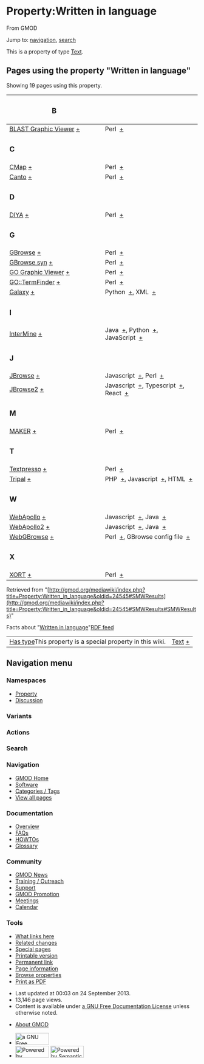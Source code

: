 <div id="mw-page-base" class="noprint">

</div>

<div id="mw-head-base" class="noprint">

</div>

<div id="content" class="mw-body" role="main">

<span id="top"></span>

<div id="mw-js-message" style="display:none;">

</div>



# <span dir="auto">Property:Written in language</span>

<div id="bodyContent">

<div id="siteSub">

From GMOD

</div>

<div id="contentSub">

</div>

<div id="jump-to-nav" class="mw-jump">

Jump to: [navigation](#mw-navigation), [search](#p-search)

</div>

<div id="mw-content-text" class="mw-content-ltr" lang="en" dir="ltr">

This is a property of type
[Text](Special:Types/Text "Special:Types/Text").

  
<span id="SMWResults"></span>

<div id="mw-pages">

## Pages using the property "Written in language"

Showing 19 pages using this property.

<table style="width: 100%; ">
<colgroup>
<col style="width: 50%" />
<col style="width: 50%" />
</colgroup>
<thead>
<tr class="header">
<th class="smwpropname"><h3 id="b">B</h3></th>
<th></th>
</tr>
</thead>
<tbody>
<tr class="odd">
<td class="smwpropname"><a href="BLAST_Graphic_Viewer.1"
title="BLAST Graphic Viewer">BLAST Graphic Viewer</a> <span
class="smwbrowse"><a href="Special:Browse/BLAST-20Graphic-20Viewer"
title="Special:Browse/BLAST-20Graphic-20Viewer">+</a></span></td>
<td class="smwprops">Perl  <span class="smwsearch"><a
href="Special:SearchByProperty/Written-20in-20language/Perl"
title="Special:SearchByProperty/Written-20in-20language/Perl">+</a></span></td>
</tr>
<tr class="even">
<td class="smwpropname"><h3 id="c">C</h3></td>
<td></td>
</tr>
<tr class="odd">
<td class="smwpropname"><a href="CMap.1" title="CMap">CMap</a> <span
class="smwbrowse"><a href="Special:Browse/CMap"
title="Special:Browse/CMap">+</a></span></td>
<td class="smwprops">Perl  <span class="smwsearch"><a
href="Special:SearchByProperty/Written-20in-20language/Perl"
title="Special:SearchByProperty/Written-20in-20language/Perl">+</a></span></td>
</tr>
<tr class="even">
<td class="smwpropname"><a href="Canto" title="Canto">Canto</a> <span
class="smwbrowse"><a href="Special:Browse/Canto"
title="Special:Browse/Canto">+</a></span></td>
<td class="smwprops">Perl  <span class="smwsearch"><a
href="Special:SearchByProperty/Written-20in-20language/Perl"
title="Special:SearchByProperty/Written-20in-20language/Perl">+</a></span></td>
</tr>
<tr class="odd">
<td class="smwpropname"><h3 id="d">D</h3></td>
<td></td>
</tr>
<tr class="even">
<td class="smwpropname"><a href="DIYA" title="DIYA">DIYA</a> <span
class="smwbrowse"><a href="Special:Browse/DIYA"
title="Special:Browse/DIYA">+</a></span></td>
<td class="smwprops">Perl  <span class="smwsearch"><a
href="Special:SearchByProperty/Written-20in-20language/Perl"
title="Special:SearchByProperty/Written-20in-20language/Perl">+</a></span></td>
</tr>
<tr class="odd">
<td class="smwpropname"><h3 id="g">G</h3></td>
<td></td>
</tr>
<tr class="even">
<td class="smwpropname"><a href="GBrowse.1"
title="GBrowse">GBrowse</a> <span class="smwbrowse"><a
href="Special:Browse/GBrowse"
title="Special:Browse/GBrowse">+</a></span></td>
<td class="smwprops">Perl  <span class="smwsearch"><a
href="Special:SearchByProperty/Written-20in-20language/Perl"
title="Special:SearchByProperty/Written-20in-20language/Perl">+</a></span></td>
</tr>
<tr class="odd">
<td class="smwpropname"><a href="GBrowse_syn.1"
title="GBrowse syn">GBrowse syn</a> <span class="smwbrowse"><a
href="Special:Browse/GBrowse-20syn"
title="Special:Browse/GBrowse-20syn">+</a></span></td>
<td class="smwprops">Perl  <span class="smwsearch"><a
href="Special:SearchByProperty/Written-20in-20language/Perl"
title="Special:SearchByProperty/Written-20in-20language/Perl">+</a></span></td>
</tr>
<tr class="even">
<td class="smwpropname"><a href="GO_Graphic_Viewer.1"
title="GO Graphic Viewer">GO Graphic Viewer</a> <span
class="smwbrowse"><a href="Special:Browse/GO-20Graphic-20Viewer"
title="Special:Browse/GO-20Graphic-20Viewer">+</a></span></td>
<td class="smwprops">Perl  <span class="smwsearch"><a
href="Special:SearchByProperty/Written-20in-20language/Perl"
title="Special:SearchByProperty/Written-20in-20language/Perl">+</a></span></td>
</tr>
<tr class="odd">
<td class="smwpropname"><a href="GO::TermFinder.1"
title="GO::TermFinder">GO::TermFinder</a> <span class="smwbrowse"><a
href="Special:Browse/GO::TermFinder"
title="Special:Browse/GO::TermFinder">+</a></span></td>
<td class="smwprops">Perl  <span class="smwsearch"><a
href="Special:SearchByProperty/Written-20in-20language/Perl"
title="Special:SearchByProperty/Written-20in-20language/Perl">+</a></span></td>
</tr>
<tr class="even">
<td class="smwpropname"><a href="Galaxy.1"
title="Galaxy">Galaxy</a> <span class="smwbrowse"><a
href="Special:Browse/Galaxy"
title="Special:Browse/Galaxy">+</a></span></td>
<td class="smwprops">Python  <span class="smwsearch"><a
href="Special:SearchByProperty/Written-20in-20language/Python"
title="Special:SearchByProperty/Written-20in-20language/Python">+</a></span>,
XML  <span class="smwsearch"><a
href="Special:SearchByProperty/Written-20in-20language/XML"
title="Special:SearchByProperty/Written-20in-20language/XML">+</a></span></td>
</tr>
<tr class="odd">
<td class="smwpropname"><h3 id="i">I</h3></td>
<td></td>
</tr>
<tr class="even">
<td class="smwpropname"><a href="InterMine"
title="InterMine">InterMine</a> <span class="smwbrowse"><a
href="Special:Browse/InterMine"
title="Special:Browse/InterMine">+</a></span></td>
<td class="smwprops">Java  <span class="smwsearch"><a
href="Special:SearchByProperty/Written-20in-20language/Java"
title="Special:SearchByProperty/Written-20in-20language/Java">+</a></span>,
Python  <span class="smwsearch"><a
href="Special:SearchByProperty/Written-20in-20language/Python"
title="Special:SearchByProperty/Written-20in-20language/Python">+</a></span>,
JavaScript  <span class="smwsearch"><a
href="Special:SearchByProperty/Written-20in-20language/JavaScript"
title="Special:SearchByProperty/Written-20in-20language/JavaScript">+</a></span></td>
</tr>
<tr class="odd">
<td class="smwpropname"><h3 id="j">J</h3></td>
<td></td>
</tr>
<tr class="even">
<td class="smwpropname"><a href="JBrowse.1"
title="JBrowse">JBrowse</a> <span class="smwbrowse"><a
href="Special:Browse/JBrowse"
title="Special:Browse/JBrowse">+</a></span></td>
<td class="smwprops">Javascript  <span class="smwsearch"><a
href="Special:SearchByProperty/Written-20in-20language/Javascript"
title="Special:SearchByProperty/Written-20in-20language/Javascript">+</a></span>,
Perl  <span class="smwsearch"><a
href="Special:SearchByProperty/Written-20in-20language/Perl"
title="Special:SearchByProperty/Written-20in-20language/Perl">+</a></span></td>
</tr>
<tr class="odd">
<td class="smwpropname"><a href="JBrowse2"
title="JBrowse2">JBrowse2</a> <span class="smwbrowse"><a
href="Special:Browse/JBrowse2"
title="Special:Browse/JBrowse2">+</a></span></td>
<td class="smwprops">Javascript  <span class="smwsearch"><a
href="Special:SearchByProperty/Written-20in-20language/Javascript"
title="Special:SearchByProperty/Written-20in-20language/Javascript">+</a></span>,
Typescript  <span class="smwsearch"><a
href="Special:SearchByProperty/Written-20in-20language/Typescript"
title="Special:SearchByProperty/Written-20in-20language/Typescript">+</a></span>,
React  <span class="smwsearch"><a
href="Special:SearchByProperty/Written-20in-20language/React"
title="Special:SearchByProperty/Written-20in-20language/React">+</a></span></td>
</tr>
<tr class="even">
<td class="smwpropname"><h3 id="m">M</h3></td>
<td></td>
</tr>
<tr class="odd">
<td class="smwpropname"><a href="MAKER.1" title="MAKER">MAKER</a> <span
class="smwbrowse"><a href="Special:Browse/MAKER"
title="Special:Browse/MAKER">+</a></span></td>
<td class="smwprops">Perl  <span class="smwsearch"><a
href="Special:SearchByProperty/Written-20in-20language/Perl"
title="Special:SearchByProperty/Written-20in-20language/Perl">+</a></span></td>
</tr>
<tr class="even">
<td class="smwpropname"><h3 id="t">T</h3></td>
<td></td>
</tr>
<tr class="odd">
<td class="smwpropname"><a href="Textpresso"
title="Textpresso">Textpresso</a> <span class="smwbrowse"><a
href="Special:Browse/Textpresso"
title="Special:Browse/Textpresso">+</a></span></td>
<td class="smwprops">Perl  <span class="smwsearch"><a
href="Special:SearchByProperty/Written-20in-20language/Perl"
title="Special:SearchByProperty/Written-20in-20language/Perl">+</a></span></td>
</tr>
<tr class="even">
<td class="smwpropname"><a href="Tripal.1"
title="Tripal">Tripal</a> <span class="smwbrowse"><a
href="Special:Browse/Tripal"
title="Special:Browse/Tripal">+</a></span></td>
<td class="smwprops">PHP  <span class="smwsearch"><a
href="Special:SearchByProperty/Written-20in-20language/PHP"
title="Special:SearchByProperty/Written-20in-20language/PHP">+</a></span>,
Javascript  <span class="smwsearch"><a
href="Special:SearchByProperty/Written-20in-20language/Javascript"
title="Special:SearchByProperty/Written-20in-20language/Javascript">+</a></span>,
HTML  <span class="smwsearch"><a
href="Special:SearchByProperty/Written-20in-20language/HTML"
title="Special:SearchByProperty/Written-20in-20language/HTML">+</a></span></td>
</tr>
<tr class="odd">
<td class="smwpropname"><h3 id="w">W</h3></td>
<td></td>
</tr>
<tr class="even">
<td class="smwpropname"><a href="WebApollo.1"
title="WebApollo">WebApollo</a> <span class="smwbrowse"><a
href="Special:Browse/WebApollo"
title="Special:Browse/WebApollo">+</a></span></td>
<td class="smwprops">Javascript  <span class="smwsearch"><a
href="Special:SearchByProperty/Written-20in-20language/Javascript"
title="Special:SearchByProperty/Written-20in-20language/Javascript">+</a></span>,
Java  <span class="smwsearch"><a
href="Special:SearchByProperty/Written-20in-20language/Java"
title="Special:SearchByProperty/Written-20in-20language/Java">+</a></span></td>
</tr>
<tr class="odd">
<td class="smwpropname"><a href="WebApollo2"
title="WebApollo2">WebApollo2</a> <span class="smwbrowse"><a
href="Special:Browse/WebApollo2"
title="Special:Browse/WebApollo2">+</a></span></td>
<td class="smwprops">Javascript  <span class="smwsearch"><a
href="Special:SearchByProperty/Written-20in-20language/Javascript"
title="Special:SearchByProperty/Written-20in-20language/Javascript">+</a></span>,
Java  <span class="smwsearch"><a
href="Special:SearchByProperty/Written-20in-20language/Java"
title="Special:SearchByProperty/Written-20in-20language/Java">+</a></span></td>
</tr>
<tr class="even">
<td class="smwpropname"><a href="WebGBrowse.1"
title="WebGBrowse">WebGBrowse</a> <span class="smwbrowse"><a
href="Special:Browse/WebGBrowse"
title="Special:Browse/WebGBrowse">+</a></span></td>
<td class="smwprops">Perl  <span class="smwsearch"><a
href="Special:SearchByProperty/Written-20in-20language/Perl"
title="Special:SearchByProperty/Written-20in-20language/Perl">+</a></span>,
GBrowse config file  <span class="smwsearch"><a
href="Special:SearchByProperty/Written-20in-20language/GBrowse-20config-20file"
title="Special:SearchByProperty/Written-20in-20language/GBrowse-20config-20file">+</a></span></td>
</tr>
<tr class="odd">
<td class="smwpropname"><h3 id="x">X</h3></td>
<td></td>
</tr>
<tr class="even">
<td class="smwpropname"><a href="XORT.1" title="XORT">XORT</a> <span
class="smwbrowse"><a href="Special:Browse/XORT"
title="Special:Browse/XORT">+</a></span></td>
<td class="smwprops">Perl  <span class="smwsearch"><a
href="Special:SearchByProperty/Written-20in-20language/Perl"
title="Special:SearchByProperty/Written-20in-20language/Perl">+</a></span></td>
</tr>
</tbody>
</table>

</div>

</div>

<div class="printfooter">

Retrieved from
"[http://gmod.org/mediawiki/index.php?title=Property:Written_in_language&oldid=24545#SMWResults](http://gmod.org/mediawiki/index.php?title=Property:Written_in_language&oldid=24545#SMWResults#SMWResults)"

</div>

<div id="catlinks" class="catlinks catlinks-allhidden">

</div>

<div id="mw-data-after-content">

<div class="smwfact">

<span class="smwfactboxhead">Facts about
"<span class="swmfactboxheadbrowse">[Written in
language](Special:Browse/Property:Written-20in-20language "Special:Browse/Property:Written-20in-20language")</span>"</span><span class="smwrdflink"><span class="rdflink">[RDF
feed](http://gmod.org/wiki/Special:ExportRDF/Property:Written_in_language "Special:ExportRDF/Property:Written in language")</span></span>

|  |  |
|----|----|
| <span class="smw-highlighter" data-type="1" state="inline" data-title="Property"><span class="smwbuiltin">[Has type](Property:Has_type "Property:Has type")</span><span class="smwttcontent">This property is a special property in this wiki.</span></span> | [Text](Special:Types/Text "Special:Types/Text") <span class="smwsearch">[+](Special:SearchByProperty/Has-20type/Text "Special:SearchByProperty/Has-20type/Text")</span> |

</div>

</div>

<div class="visualClear">

</div>

</div>

</div>

<div id="mw-navigation">

## Navigation menu

<div id="mw-head">



<div id="left-navigation">

<div id="p-namespaces" class="vectorTabs" role="navigation"
aria-labelledby="p-namespaces-label">

### Namespaces

- <span id="ca-nstab-property">[Property](Property:Written_in_language)</span>
- <span id="ca-talk"><a
  href="http://gmod.org/mediawiki/index.php?title=Property_talk:Written_in_language&amp;action=edit&amp;redlink=1"
  accesskey="t"
  title="Discussion about the content page [t]">Discussion</a></span>

</div>

<div id="p-variants" class="vectorMenu emptyPortlet" role="navigation"
aria-labelledby="p-variants-label">

### 

### Variants[](#)

<div class="menu">

</div>

</div>

</div>

<div id="right-navigation">



<div id="p-cactions" class="vectorMenu emptyPortlet" role="navigation"
aria-labelledby="p-cactions-label">

### Actions[](#)

<div class="menu">

</div>

</div>

<div id="p-search" role="search">

### Search

<div id="simpleSearch">

</div>

</div>

</div>

</div>

<div id="mw-panel">

<div id="p-logo" role="banner">

<a href="Main_Page"
style="background-image: url(../images/GMOD-cogs.png);"
title="Visit the main page"></a>

</div>

<div id="p-Navigation" class="portal" role="navigation"
aria-labelledby="p-Navigation-label">

### Navigation

<div class="body">

- <span id="n-GMOD-Home">[GMOD Home](Main_Page)</span>
- <span id="n-Software">[Software](GMOD_Components)</span>
- <span id="n-Categories-.2F-Tags">[Categories /
  Tags](Categories)</span>
- <span id="n-View-all-pages">[View all pages](Special:AllPages)</span>

</div>

</div>

<div id="p-Documentation" class="portal" role="navigation"
aria-labelledby="p-Documentation-label">

### Documentation

<div class="body">

- <span id="n-Overview">[Overview](Overview)</span>
- <span id="n-FAQs">[FAQs](Category:FAQ)</span>
- <span id="n-HOWTOs">[HOWTOs](Category:HOWTO)</span>
- <span id="n-Glossary">[Glossary](Glossary)</span>

</div>

</div>

<div id="p-Community" class="portal" role="navigation"
aria-labelledby="p-Community-label">

### Community

<div class="body">

- <span id="n-GMOD-News">[GMOD News](GMOD_News)</span>
- <span id="n-Training-.2F-Outreach">[Training /
  Outreach](Training_and_Outreach)</span>
- <span id="n-Support">[Support](Support)</span>
- <span id="n-GMOD-Promotion">[GMOD Promotion](GMOD_Promotion)</span>
- <span id="n-Meetings">[Meetings](Meetings)</span>
- <span id="n-Calendar">[Calendar](Calendar)</span>

</div>

</div>

<div id="p-tb" class="portal" role="navigation"
aria-labelledby="p-tb-label">

### Tools

<div class="body">

- <span id="t-whatlinkshere"><a href="Special:WhatLinksHere/Property:Written_in_language"
  accesskey="j" title="A list of all wiki pages that link here [j]">What
  links here</a></span>
- <span id="t-recentchangeslinked"><a href="Special:RecentChangesLinked/Property:Written_in_language"
  accesskey="k"
  title="Recent changes in pages linked from this page [k]">Related
  changes</a></span>
- <span id="t-specialpages"><a href="Special:SpecialPages" accesskey="q"
  title="A list of all special pages [q]">Special pages</a></span>
- <span id="t-print"><a
  href="http://gmod.org/mediawiki/index.php?title=Property:Written_in_language&amp;printable=yes"
  rel="alternate" accesskey="p"
  title="Printable version of this page [p]">Printable version</a></span>
- <span id="t-permalink">[Permanent
  link](http://gmod.org/mediawiki/index.php?title=Property:Written_in_language&oldid=24545 "Permanent link to this revision of the page")</span>
- <span id="t-info">[Page
  information](http://gmod.org/mediawiki/index.php?title=Property:Written_in_language&action=info)</span>
- <span id="t-smwbrowselink"><a href="Special:Browse/Property:Written_in_language"
  rel="smw-browse">Browse properties</a></span>
- <span id="t-pdf">[Print as
  PDF](http://gmod.org/mediawiki/index.php?title=Special:PdfPrint&page=Property:Written_in_language)</span>

</div>

</div>

</div>

</div>

<div id="footer" role="contentinfo">

- <span id="footer-info-lastmod">Last updated at 00:03 on 24 September
  2013.</span>
- <span id="footer-info-viewcount">13,146 page views.</span>
- <span id="footer-info-copyright">Content is available under
  <a href="http://www.gnu.org/licenses/fdl-1.3.html" class="external"
  rel="nofollow">a GNU Free Documentation License</a> unless otherwise
  noted.</span>

<!-- -->

- <span id="footer-places-about">[About
  GMOD](GMOD:About "GMOD:About")</span>

<!-- -->

- <span id="footer-copyrightico">[<img src="http://www.gnu.org/graphics/gfdl-logo-small.png" width="88"
  height="31" alt="a GNU Free Documentation License" />](http://www.gnu.org/licenses/fdl-1.3.html)</span>
- <span id="footer-poweredbyico">[<img
  src="../mediawiki/skins/common/images/poweredby_mediawiki_88x31.png"
  width="88" height="31" alt="Powered by MediaWiki" />](http://www.mediawiki.org/)
  [<img
  src="../mediawiki/extensions/SemanticMediaWiki/resources/images/smw_button.png"
  width="88" height="31" alt="Powered by Semantic MediaWiki" />](https://www.semantic-mediawiki.org/wiki/Semantic_MediaWiki)</span>

<div style="clear:both">

</div>

</div>
